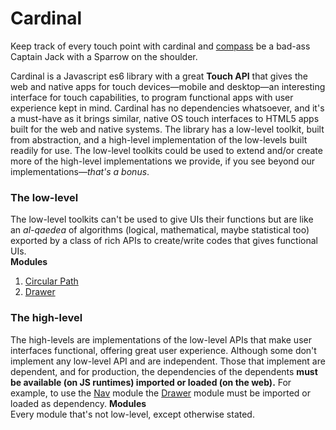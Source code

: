 # Cardinal  
Keep track of every touch point with cardinal and [compass](https://github.com/compacss/compass) be a bad-ass Captain Jack with a Sparrow on the shoulder.

Cardinal is a Javascript es6 library with a great **Touch API** that gives the web and native apps for touch devices&mdash;mobile and desktop&mdash;an interesting interface for touch capabilities, to program functional apps with user experience kept in mind. Cardinal has no dependencies whatsoever, and it's a must-have as it brings similar, native OS touch interfaces to HTML5 apps built for the web and native systems. The library has a low-level toolkit, built from abstraction, and a high-level implementation of the low-levels built readily for use. The low-level toolkits could be used to extend and/or create more of the high-level implementations we provide, if you see beyond our implementations&mdash;_that's a bonus_.  

### The low-level  
The low-level toolkits can't be used to give UIs their functions but are like an _al-qaedea_ of algorithms (logical, mathematical, maybe statistical too) exported by a class of rich APIs to create/write codes that gives functional UIs.  
**Modules**
   1. [Circular Path](circles)
   2. [Drawer](drawer)

### The high-level  
The high-levels are implementations of the low-level APIs that make user interfaces functional, offering great user experience. Although some don't implement any low-level API and are independent. Those that implement are dependent, and for production, the dependencies of the dependents **must be available (on JS runtimes) imported or loaded (on the web).** For example, to use the [Nav](nav) module the [Drawer](drawer) module must be imported or loaded as dependency.
**Modules**  
Every module that's not low-level, except otherwise stated.  

[circles]: https://github.com/cardinaljs/cardinal/blob/master/src/circular-path
[drawer]: https://github.com/cardinaljs/cardinal/blob/master/src/drawer
[nav]: https://github.com/cardinaljs/cardinal/blob/master/src/nav 
